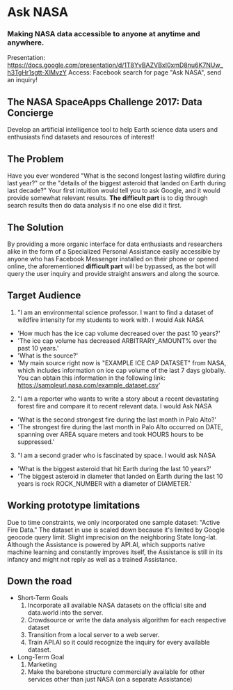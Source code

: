 # Ask NASA
### Making NASA data accessible to anyone at anytime and anywhere.

Presentation: https://docs.google.com/presentation/d/1T8YvBAZVBxI0xmD8nu6K7NUw_h3TgHr1sgtt-XlMvzY
Access: Facebook search for page "Ask NASA", send an inquiry!

## The NASA SpaceApps Challenge 2017: Data Concierge

Develop an artificial intelligence tool to help Earth science data users and enthusiasts find datasets and resources of interest!

## The Problem

Have you ever wondered "What is the second longest lasting wildfire during last year?" or the "details of the biggest asteroid that landed on Earth during last decade?"
Your first intuition would tell you to ask Google, and it would provide somewhat relevant results.
**The difficult part** is to dig through search results then do data analysis if no one else did it first.

## The Solution

By providing a more organic interface for data enthusiasts and researchers alike in the form of a Specialized Personal Assistance easily accessible by anyone who has Facebook Messenger installed on their phone or opened online, the aforementioned **difficult part** will be bypassed, as the bot will query the user inquiry and provide straight answers and along the source.

## Target Audience

1. "I am an environmental science professor. I want to find a dataset of wildfire intensity for my students to work with. I would Ask NASA 
  * 'How much has the ice cap volume decreased over the past 10 years?' 
  * 'The ice cap volume has decreased ARBITRARY_AMOUNT% over the past 10 years.' 
  * 'What is the source?' 
  * 'My main source right now is "EXAMPLE ICE CAP DATASET" from NASA, which includes information on ice cap volume of the last 7 days globally. You can obtain this information in the following link: https://sampleurl.nasa.com/example_dataset.csv'

2. "I am a reporter who wants to write a story about a recent devastating forest fire and compare it to recent relevant data. I would Ask NASA
  * 'What is the second strongest fire during the last month in Palo Alto?'
  * 'The strongest fire during the last month in Palo Alto occurred on DATE, spanning over AREA square meters and took HOURS hours to be suppressed.'

3. "I am a second grader who is fascinated by space. I would ask NASA
  * 'What is the biggest asteroid that hit Earth during the last 10 years?'
  * 'The biggest asteroid in diameter that landed on Earth during the last 10 years is rock ROCK_NUMBER with a diameter of DIAMETER.'

## Working prototype limitations

Due to time constraints, we only incorporated one sample dataset: "Active Fire Data." 
The dataset in use is scaled down because it's limited by Google geocode query limit.
Slight imprecision on the neighboring State long-lat.
Although the Assistance is powered by API.AI, which supports native machine learning and constantly improves itself, the Assistance is still in its infancy and might not reply as well as a trained Assistance.

## Down the road

* Short-Term Goals
  1. Incorporate all available NASA datasets on the official site and data.world into the server.
  2. Crowdsource or write the data analysis algorithm for each respective dataset
  3. Transition from a local server to a web server.
  4. Train API.AI so it could recognize the inquiry for every available dataset.
* Long-Term Goal
  1. Marketing
  2. Make the barebone structure commercially available for other services other than just NASA (on a separate Assistance)
